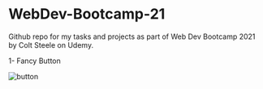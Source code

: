 # WebDev-Bootcamp-21
Github repo for my tasks and projects as part of Web Dev Bootcamp 2021 by Colt Steele on Udemy.

1- Fancy Button

![button](https://github.com/AmazingAaditya/WebDev-Bootcamp-21/blob/main/button_default.jpg?raw=true)


